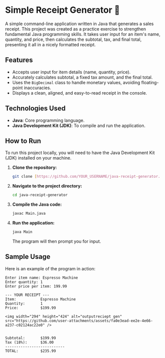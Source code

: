 # Simple Receipt Generator 🧾

A simple command-line application written in Java that generates a sales receipt. This project was created as a practice exercise to strengthen fundamental Java programming skills. It takes user input for an item's name, quantity, and price, then calculates the subtotal, tax, and final total, presenting it all in a nicely formatted receipt.

## Features
* Accepts user input for item details (name, quantity, price).
* Accurately calculates subtotal, a fixed tax amount, and the final total.
* Uses the `BigDecimal` class to handle monetary values, avoiding floating-point inaccuracies.
* Displays a clean, aligned, and easy-to-read receipt in the console.

## Technologies Used
* **Java**: Core programming language.
* **Java Development Kit (JDK)**: To compile and run the application.

## How to Run

To run this project locally, you will need to have the Java Development Kit (JDK) installed on your machine.

1.  **Clone the repository:**
    ```sh
    git clone [https://github.com/YOUR_USERNAME/java-receipt-generator.git](https://github.com/YOUR_USERNAME/java-receipt-generator.git)
    ```
2.  **Navigate to the project directory:**
    ```sh
    cd java-receipt-generator
    ```
3.  **Compile the Java code:**
    ```sh
    javac Main.java
    ```
4.  **Run the application:**
    ```sh
    java Main
    ```
    The program will then prompt you for input.

## Sample Usage
Here is an example of the program in action:

```
Enter item name: Espresso Machine
Enter quantity: 1
Enter price per item: 199.99

--- YOUR RECEIPT ---
Item:           Espresso Machine
Quantity:       1
Price:          $199.99

<img width="294" height="424" alt="outputreciept gen" src="https://github.com/user-attachments/assets/fa0e3ead-ee2e-4e66-a237-c02124ac22e0" />


Subtotal:       $199.99
Tax (18%):      $36.00
---------------------------
TOTAL:          $235.99
```
